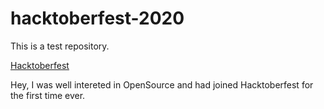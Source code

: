 # hacktoberfest-2020

This is a test repository.

[Hacktoberfest](https://hacktoberfest.digitalocean.com/)

Hey, I was well intereted in OpenSource and had joined Hacktoberfest for the first time ever.
